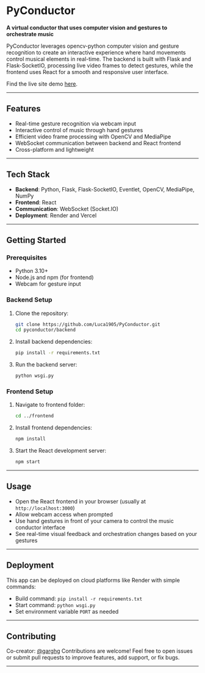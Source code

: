 # PyConductor

**A virtual conductor that uses computer vision and gestures to orchestrate music**

PyConductor leverages opencv-python computer vision and gesture recognition to create an interactive experience where hand movements control musical elements in real-time. The backend is built with Flask and Flask-SocketIO, processing live video frames to detect gestures, while the frontend uses React for a smooth and responsive user interface.

Find the live site demo [here](https://py-conductor.vercel.app/conduct).

---

## Features

* Real-time gesture recognition via webcam input
* Interactive control of music through hand gestures
* Efficient video frame processing with OpenCV and MediaPipe
* WebSocket communication between backend and React frontend
* Cross-platform and lightweight

---

## Tech Stack

* **Backend**: Python, Flask, Flask-SocketIO, Eventlet, OpenCV, MediaPipe, NumPy
* **Frontend**: React
* **Communication**: WebSocket (Socket.IO)
* **Deployment**: Render and Vercel

---

## Getting Started

### Prerequisites

* Python 3.10+
* Node.js and npm (for frontend)
* Webcam for gesture input

### Backend Setup

1. Clone the repository:

   ```bash
   git clone https://github.com/Luca1905/PyConductor.git
   cd pyconductor/backend
   ```

2. Install backend dependencies:

   ```bash
   pip install -r requirements.txt
   ```

3. Run the backend server:

   ```bash
   python wsgi.py
   ```

### Frontend Setup

1. Navigate to frontend folder:

   ```bash
   cd ../frontend
   ```

2. Install frontend dependencies:

   ```bash
   npm install
   ```

3. Start the React development server:

   ```bash
   npm start
   ```

---

## Usage

* Open the React frontend in your browser (usually at `http://localhost:3000`)
* Allow webcam access when prompted
* Use hand gestures in front of your camera to control the music conductor interface
* See real-time visual feedback and orchestration changes based on your gestures

---

## Deployment

This app can be deployed on cloud platforms like Render with simple commands:

* Build command: `pip install -r requirements.txt`
* Start command: `python wsgi.py`
* Set environment variable `PORT` as needed

---

## Contributing

Co-creator: [@garghg](https://github.com/garghg)
Contributions are welcome! Feel free to open issues or submit pull requests to improve features, add support, or fix bugs.

---
